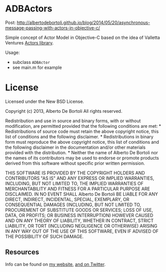 ADBActors
===========================

Post: http://albertodebortoli.github.io/blog/2014/05/20/asynchronous-message-passing-with-actors-in-objective-c/

Simple concept of Actor Model in Objective-C based on the idea of Valletta Ventures [Actors library](http://vallettaventures.com/2012/03/04/asynchronous-message-passing-in-Objective-C/).

Usage:

* subclass `ADBActor`
* see main.m for example 

# License

Licensed under the New BSD License.

Copyright (c) 2013, Alberto De Bortoli
All rights reserved.

Redistribution and use in source and binary forms, with or without
modification, are permitted provided that the following conditions are met:
    * Redistributions of source code must retain the above copyright
      notice, this list of conditions and the following disclaimer.
    * Redistributions in binary form must reproduce the above copyright
      notice, this list of conditions and the following disclaimer in the
      documentation and/or other materials provided with the distribution.
    * Neither the name of Alberto De Bortoli nor the
      names of its contributors may be used to endorse or promote products
      derived from this software without specific prior written permission.

THIS SOFTWARE IS PROVIDED BY THE COPYRIGHT HOLDERS AND CONTRIBUTORS "AS IS" AND
ANY EXPRESS OR IMPLIED WARRANTIES, INCLUDING, BUT NOT LIMITED TO, THE IMPLIED
WARRANTIES OF MERCHANTABILITY AND FITNESS FOR A PARTICULAR PURPOSE ARE
DISCLAIMED. IN NO EVENT SHALL Alberto De Bortoli BE LIABLE FOR ANY
DIRECT, INDIRECT, INCIDENTAL, SPECIAL, EXEMPLARY, OR CONSEQUENTIAL DAMAGES
(INCLUDING, BUT NOT LIMITED TO, PROCUREMENT OF SUBSTITUTE GOODS OR SERVICES;
LOSS OF USE, DATA, OR PROFITS; OR BUSINESS INTERRUPTION) HOWEVER CAUSED AND
ON ANY THEORY OF LIABILITY, WHETHER IN CONTRACT, STRICT LIABILITY, OR TORT
(INCLUDING NEGLIGENCE OR OTHERWISE) ARISING IN ANY WAY OUT OF THE USE OF THIS
SOFTWARE, EVEN IF ADVISED OF THE POSSIBILITY OF SUCH DAMAGE.

## Resources

Info can be found on [my website](http://albertodebortoli.com), [and on Twitter](http://twitter.com/albertodebo).

